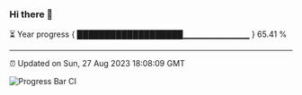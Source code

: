 ### Hi there 👋

⏳ Year progress { ███████████████████▁▁▁▁▁▁▁▁▁▁▁ } 65.41 %

---

⏰ Updated on Sun, 27 Aug 2023 18:08:09 GMT

![Progress Bar CI](https://github.com/Shyam-Makwana/GitHub-Actions-Demo/workflows/Progress%20Bar%20CI/badge.svg)
